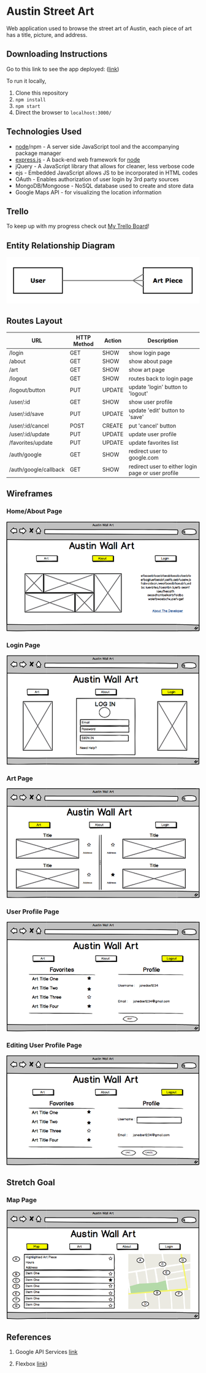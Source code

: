 # Austin Street Art

Web application used to browse the street art of Austin, each piece of art has a title, picture, and address.

## Downloading Instructions
Go to this link to see the app deployed: ([link](#))

To run it locally,
1. Clone this repository
1. `npm install`
1. `npm start`
1. Direct the browser to `localhost:3000/`

## Technologies Used
- [node](http://nodejs.org)/npm - A server side JavaScript tool and the accompanying package manager
- [express.js](https://github.com/expressjs/express) - A back-end web framework for [node](http://nodejs.org)
- jQuery - A JavaScript library that allows for cleaner, less verbose code
- ejs - Embedded JavaScript allows JS to be incorporated in HTML codes
- OAuth - Enables authorization of user login by 3rd party sources
- MongoDB/Mongoose - NoSQL database used to create and store data
- Google Maps API - for visualizing the location information

## Trello

To keep up with my progress check out [My Trello Board](https://trello.com/b/ei25yci7/austin-wall-art)!

## Entity Relationship Diagram
![Entity Relationship Diagram](public/images/ERD.png)

## Routes Layout

URL	| HTTP Method	| Action	| Description
--- | --- | --- | ---
/login	| GET	| SHOW | show login page
/about	| GET	| SHOW	| show about page
/art	| GET	| SHOW	| show art page
/logout	| GET	| SHOW 	| routes back to login page
/logout/button	| PUT	| UPDATE	| update 'login' button to 'logout'
/user/:id	| GET	| SHOW	| show user profile
/user/:id/save	| PUT	| UPDATE	| update 'edit' button to 'save'
/user/:id/cancel 	| POST	| CREATE	| put 'cancel' button
/user/:id/update	| PUT	| UPDATE	| update user profile
/favorites/update	| PUT	| UPDATE	| update favorites list
/auth/google	| GET	| SHOW	| redirect user to google.com
/auth/google/callback	| GET	| SHOW	| redirect user to either login page or user profile


## Wireframes

### Home/About Page

![Home/About Page](public/images/about.png)


### Login Page

![Login Page](public/images/login.png)


### Art Page

![Art Page](public/images/art.png)


### User Profile Page

![User Profile Page](public/images/user.png)


### Editing User Profile Page

![Editing User Profile Page](public/images/user-edit.png)


## Stretch Goal

### Map Page

![Map Page](public/images/map.png)

## References
1. Google API Services [link](https://console.developers.google.com/apis/dashboard?project=austin-art&duration=PT1H)

1. Flexbox [link](https://css-tricks.com/snippets/css/a-guide-to-flexbox/))
